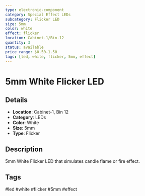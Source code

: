 ```yaml
---
type: electronic-component
category: Special Effect LEDs
subcategory: Flicker LED
size: 5mm
color: white
effect: flicker
location: Cabinet-1/Bin-12
quantity: 3
status: available
price_range: $0.50-1.50
tags: [led, white, flicker, 5mm, effect]
---
```


# 5mm White Flicker LED

## Details

- **Location**: Cabinet-1, Bin 12
- **Category**: LEDs
- **Color**: White
- **Size**: 5mm
- **Type**: Flicker

## Description

5mm White Flicker LED that simulates candle flame or fire effect.

## Tags

#led #white #flicker #5mm #effect
